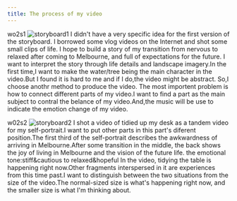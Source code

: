```yaml
---
title: The process of my video
--- 
```

wo2s1
![storyboard1](/w01s1/storyboard1.jpg)
I didn't have a very specific idea for the first version of the storyboard. I borrowed some vlog videos on the Internet and shot some small clips of life. I hope to build a story of my transition from nervous to relaxed after coming to Melbourne, and full of expectations for the future.
I want to interpret the story through life details and landscape imagery.In the first time,I want to make the water/tree being the main character in the video.But I found it is hard to me and if I do,the video might be abstract. So,I choose anothr method to produce the video. The most importent problem is how to connect different parts of my video.I want to find a part as the main subject to contral the belance of my video.And,the music will be use to indicate the emotion change of my video.

w02s2
![storyboard2](/w01s1/storyboard2.jpg)
I shot a video of tidied up my desk as a tandem video for my self-portrait.I want to put other parts in this part's diferent position.The first third of the self-portrait describes the awkwardness of arriving in Melbourne.After some transition in the middle, the back shows the joy of living in Melbourne and the vision of the future life.
the emotional tone:stiff&cautious to relaxed&hopeful
In the video, tidying the table is happening right now.Other fragments interspersed in it are experiences from this time past.I want to distinguish between the two situations from the size of the video.The normal-sized size is what's happening right now, and the smaller size is what I'm thinking about.
